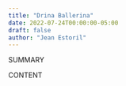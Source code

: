 ```yaml
---
title: "Drina Ballerina"
date: 2022-07-24T00:00:00-05:00
draft: false
author: "Jean Estoril"
---
```


SUMMARY

<!--more-->

CONTENT